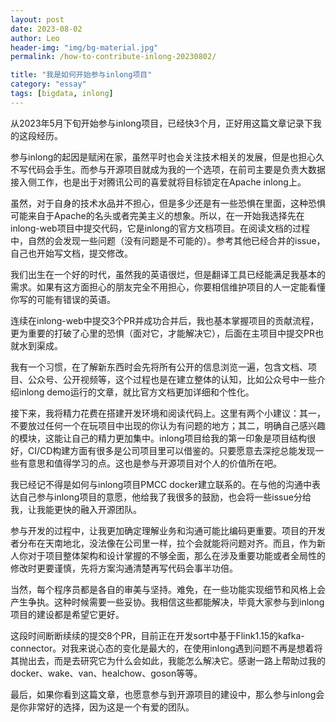 ```yaml
---
layout: post
date: 2023-08-02
author: Leo
header-img: "img/bg-material.jpg"
permalink: /how-to-contribute-inlong-20230802/

title: "我是如何开始参与inlong项目"
category: "essay"
tags: [bigdata, inlong]
---
```


从2023年5月下旬开始参与inlong项目，已经快3个月，正好用这篇文章记录下我的这段经历。



参与inlong的起因是赋闲在家，虽然平时也会关注技术相关的发展，但是也担心久不写代码会手生。而参与开源项目就成为我的一个选项，在前司主要是负责大数据接入侧工作，也是出于对腾讯公司的喜爱就将目标锁定在Apache inlong上。



虽然，对于自身的技术水品并不担心，但是多少还是有一些恐惧在里面，这种恐惧可能来自于Apache的名头或者完美主义的想象。所以，在一开始我选择先在inlong-web项目中提交代码，它是inlong的官方文档项目。在阅读文档的过程中，自然的会发现一些问题（没有问题是不可能的）。参考其他已经合并的issue，自己也开始写文档，提交修改。



我们出生在一个好的时代，虽然我的英语很烂，但是翻译工具已经能满足我基本的需求。如果有这方面担心的朋友完全不用担心，你要相信维护项目的人一定能看懂你写的可能有错误的英语。



连续在inlong-web中提交3个PR并成功合并后，我也基本掌握项目的贡献流程，更为重要的打破了心里的恐惧（面对它，才能解决它），后面在主项目中提交PR也就水到渠成。



我有一个习惯，在了解新东西时会先将所有公开的信息浏览一遍，包含文档、项目、公众号、公开视频等，这个过程也是在建立整体的认知，比如公众号中一些介绍inlong demo运行的文章，就比官方文档更加详细和个性化。



接下来，我将精力花费在搭建开发环境和阅读代码上。这里有两个小建议：其一，不要放过任何一个在玩项目中出现的你认为有问题的地方；其二，明确自己感兴趣的模块，这能让自己的精力更加集中。inlong项目给我的第一印象是项目结构很好，CI/CD构建方面有很多是公司项目里可以借鉴的。只要愿意去深挖总能发现一些有意思和值得学习的点。这也是参与开源项目对个人的价值所在吧。



我已经记不得是如何与inlong项目PMCC docker建立联系的。在与他的沟通中表达自己参与inlong项目的意愿，他给我了我很多的鼓励，也会将一些issue分给我，让我能更快的融入开源团队。



参与开发的过程中，让我更加确定理解业务和沟通可能比编码更重要。项目的开发者分布在天南地北，没法像在公司里一样，拉个会就能将问题对齐。而且，作为新人你对于项目整体架构和设计掌握的不够全面，那么在涉及重要功能或者全局性的修改时更要谨慎，先将方案沟通清楚再写代码会事半功倍。



当然，每个程序员都是各自的审美与坚持。难免，在一些功能实现细节和风格上会产生争执。这种时候需要一些妥协。我相信这些都能解决，毕竟大家参与到inlong项目的建设都是希望它更好。



这段时间断断续续的提交8个PR，目前正在开发sort中基于Flink1.15的kafka-connector。对我来说心态的变化是最大的，在使用inlong遇到问题不再是想着将其抛出去，而是去研究它为什么会如此，我能怎么解决它。感谢一路上帮助过我的docker、wake、van、healchow、goson等等。



最后，如果你看到这篇文章，也愿意参与到开源项目的建设中，那么参与inlong会是你非常好的选择，因为这是一个有爱的团队。